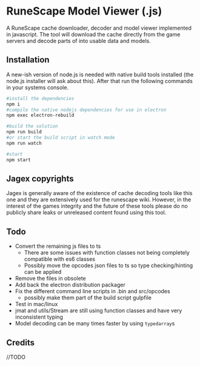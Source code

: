 # RuneScape Model Viewer (.js)
A RuneScape cache downloader, decoder and model viewer implemented in javascript. The tool will download the cache directly from the game servers and decode parts of into usable data and models. 

## Installation
A new-ish version of node.js is needed with native build tools installed (the node.js installer will ask about this).
After that run the following commands in your systems console.


```sh
#install the dependencies
npm i
#compile the native nodejs dependencies for use in electron
npm exec electron-rebuild

#build the solution
npm run build
#or start the build script in watch mode
npm run watch

#start
npm start
```

## Jagex copyrights
Jagex is generally aware of the existence of cache decoding tools like this one and they are extensively used for the runescape wiki. However, in the interest of the games integrity and the future of these tools please do no publicly share leaks or unreleased content found using this tool.


## Todo
* Convert the remaining js files to ts
  * There are some issues with function classes not being completely compatible with es6 classes
  * Possibly move the opcodes json files to ts so type checking/hinting can be applied
* Remove the files in obsolete
* Add back the electron distribution packager
* Fix the different command line scripts in .bin and src/opcodes
  * possibly make them part of the build script gulpfile
* Test in mac/linux
* jmat and utils/Stream are still using function classes and have very inconsistent typing
* Model decoding can be many times faster by using `typedarray`s

## Credits
//TODO